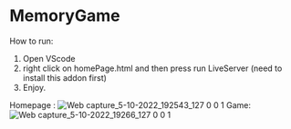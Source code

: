 # MemoryGame

How to run:
1. Open VScode
2. right click on homePage.html and then press run LiveServer (need to install this addon first)
3. Enjoy.


Homepage :
![Web capture_5-10-2022_192543_127 0 0 1](https://user-images.githubusercontent.com/7353245/194112237-11432f4f-fee7-4763-963f-cb284ccc555b.jpeg)
Game:
![Web capture_5-10-2022_19266_127 0 0 1](https://user-images.githubusercontent.com/7353245/194112270-2e855189-df52-4c7e-9510-2e2fa88bf8f7.jpeg)
